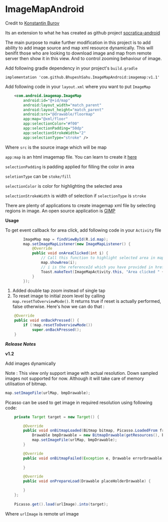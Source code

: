 # ImageMapAndroid

Credit to [Konstantin Burov](https://github.com/aectann)

Its an extension to what he has created as github project [socratica-android](https://github.com/aectann/socratica-android)

The main purpose to make further modification in this project is to add ability to add image source and map xml resource dynamically. This will benifit those who are looking to download image and map from remote server then show it in this view. And to control zooming behaviour of image.

Add following gradle dependency in your project's `build.gradle`
```
implementation 'com.github.BhupeshSahu.ImageMapAndroid:imagemap:v1.1'
```  

Add following code in your `layout.xml` where you want to put `ImageMap`
```xml
    <com.android.imagemap.ImageMap
        android:id="@+id/map"
        android:layout_width="match_parent"
        android:layout_height="match_parent"
        android:src="@drawable/floormap"
        app:map="@xml/floor"
        app:selectionColor="#f00"
        app:selectionPadding="50dp"
        app:selectionStrokeWidth="2"
        app:selectionType="stroke" />
```
Where 
`src` is the source image which will be map

`app:map` is an html imagemap file. You can learn to create it [here](https://www.w3schools.com/tags/tag_map.asp)

`selectionPadding` is padding applied for filling the color in area

`seletionType` can be `stoke/fill`

`selectionColor` is color for highlighting the selected area

`selectionStrokeWidth` is width of selection if `selectionType` is `stroke`

There are plenty of applications to create imagemap xml file by selecting regions in image. An open source application is [GIMP](https://www.gimp.org/downloads/)

**Usage**

To get event callback for area click, add following code in your `Activity` file
```java
        ImageMap map = findViewById(R.id.map);
        map.setImageMapListener(new ImageMapListener() {
            @Override
            public void onAreaClicked(int i) {
                // Call this function to highlight selected area in map
                map.showArea(i);
                // i is the referenceId which you have provided in href in map file, make sure you provide only integer as href
                Toast.makeText(ImageMapActivity.this, "Area clicked " + i, Toast.LENGTH_SHORT).show();
            }
        });
```

1. Added double tap zoom instead of single tap
2. To reset image to initial zoom level by calling `map.resetToOverviewMode()`. It returns true if reset is actually performed, false otherwise.
Here's how we can do that :
```java
    @Override
    public void onBackPressed() {
        if (!map.resetToOverviewMode())
            super.onBackPressed();
    }
```

***Release Notes***

**v1.2**

Add images dynamically

Note : This view only support image with actual resolution. Down sampled images not supported for now. Although it will take care of memory utilisation of bitmap.

```java
map.setImageFile(urlMap, bmpDrawable);
```
Picasso can be used to get image in required resolution using following code:

```java
    private Target target = new Target() {

        @Override
        public void onBitmapLoaded(Bitmap bitmap, Picasso.LoadedFrom from) {
            Drawable bmpDrawable = new BitmapDrawable(getResources(), bitmap);
            map.setImageFile(urlMap, bmpDrawable);
        }

        @Override
        public void onBitmapFailed(Exception e, Drawable errorDrawable) {
            
        }

        @Override
        public void onPrepareLoad(Drawable placeHolderDrawable) {

        }
    };
    
    Picasso.get().load(urlImage).into(target);
```

Where `urlImage` is remote url image
